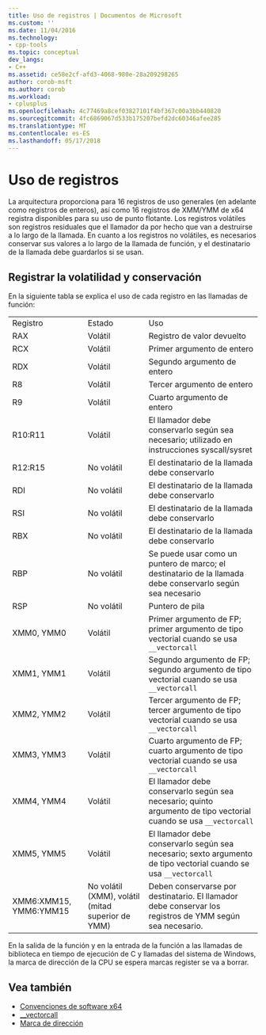 ```yaml
---
title: Uso de registros | Documentos de Microsoft
ms.custom: ''
ms.date: 11/04/2016
ms.technology:
- cpp-tools
ms.topic: conceptual
dev_langs:
- C++
ms.assetid: ce58e2cf-afd3-4068-980e-28a209298265
author: corob-msft
ms.author: corob
ms.workload:
- cplusplus
ms.openlocfilehash: 4c77469a8cef03827101f4bf367c00a3bb440820
ms.sourcegitcommit: 4fc6869067d533b175207befd2dc60346afee285
ms.translationtype: MT
ms.contentlocale: es-ES
ms.lasthandoff: 05/17/2018
---
```

# <a name="register-usage"></a>Uso de registros

La arquitectura proporciona para 16 registros de uso generales (en adelante como registros de enteros), así como 16 registros de XMM/YMM de x64 registra disponibles para su uso de punto flotante. Los registros volátiles son registros residuales que el llamador da por hecho que van a destruirse a lo largo de la llamada. En cuanto a los registros no volátiles, es necesarios conservar sus valores a lo largo de la llamada de función, y el destinatario de la llamada debe guardarlos si se usan.

## <a name="register-volatility-and-preservation"></a>Registrar la volatilidad y conservación

En la siguiente tabla se explica el uso de cada registro en las llamadas de función:

||||
|-|-|-|
|Registro|Estado|Uso|
|RAX|Volátil|Registro de valor devuelto|
|RCX|Volátil|Primer argumento de entero|
|RDX|Volátil|Segundo argumento de entero|
|R8|Volátil|Tercer argumento de entero|
|R9|Volátil|Cuarto argumento de entero|
|R10:R11|Volátil|El llamador debe conservarlo según sea necesario; utilizado en instrucciones syscall/sysret|
|R12:R15|No volátil|El destinatario de la llamada debe conservarlo|
|RDI|No volátil|El destinatario de la llamada debe conservarlo|
|RSI|No volátil|El destinatario de la llamada debe conservarlo|
|RBX|No volátil|El destinatario de la llamada debe conservarlo|
|RBP|No volátil|Se puede usar como un puntero de marco; el destinatario de la llamada debe conservarlo según sea necesario|
|RSP|No volátil|Puntero de pila|
|XMM0, YMM0|Volátil|Primer argumento de FP; primer argumento de tipo vectorial cuando se usa `__vectorcall`|
|XMM1, YMM1|Volátil|Segundo argumento de FP; segundo argumento de tipo vectorial cuando se usa `__vectorcall`|
|XMM2, YMM2|Volátil|Tercer argumento de FP; tercer argumento de tipo vectorial cuando se usa `__vectorcall`|
|XMM3, YMM3|Volátil|Cuarto argumento de FP; cuarto argumento de tipo vectorial cuando se usa `__vectorcall`|
|XMM4, YMM4|Volátil|El llamador debe conservarlo según sea necesario; quinto argumento de tipo vectorial cuando se usa `__vectorcall`|
|XMM5, YMM5|Volátil|El llamador debe conservarlo según sea necesario; sexto argumento de tipo vectorial cuando se usa `__vectorcall`|
|XMM6:XMM15, YMM6:YMM15|No volátil (XMM), volátil (mitad superior de YMM)|Deben conservarse por destinatario. El llamador debe conservar los registros de YMM según sea necesario.|

En la salida de la función y en la entrada de la función a las llamadas de biblioteca en tiempo de ejecución de C y llamadas del sistema de Windows, la marca de dirección de la CPU se espera marcas register se va a borrar.

## <a name="see-also"></a>Vea también

- [Convenciones de software x64](../build/x64-software-conventions.md)
- [__vectorcall](../cpp/vectorcall.md)
- [Marca de dirección](../c-runtime-library/direction-flag.md)
